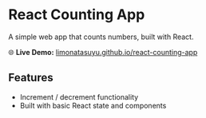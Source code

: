 # React Counting App

A simple web app that counts numbers, built with React.

🌐 **Live Demo:** [limonatasuyu.github.io/react-counting-app](https://limonatasuyu.github.io/react-counting-app/)

## Features

- Increment / decrement functionality
- Built with basic React state and components
